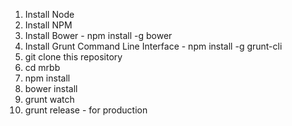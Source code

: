 1. Install Node
2. Install NPM
3. Install Bower - npm install -g bower
4. Install Grunt Command Line Interface - npm install -g grunt-cli
5. git clone this repository
6. cd mrbb
7. npm install
8. bower install
9. grunt watch
10. grunt release - for production